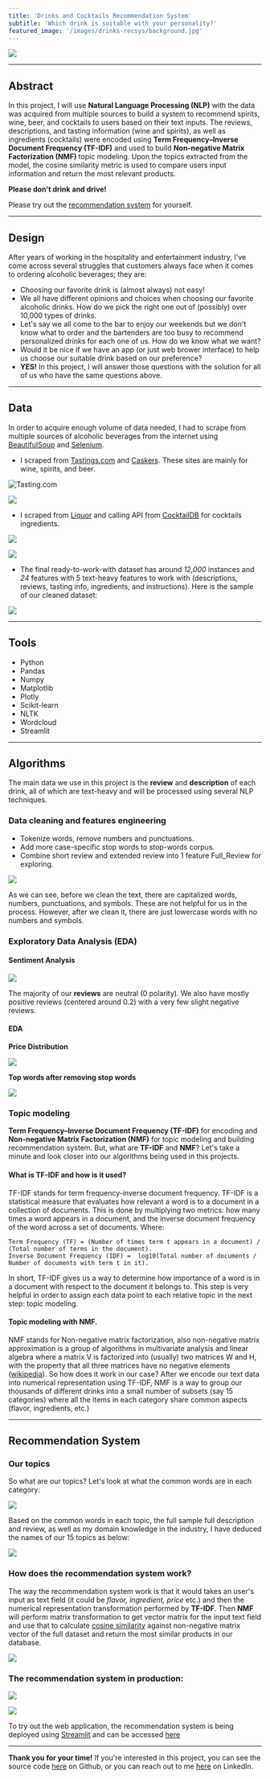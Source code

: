 ```yaml
---
title: 'Drinks and Cocktails Recommendation System'
subtitle: 'Which drink is suitable with your personality?'
featured_image: '/images/drinks-recsys/background.jpg'
---
```


![](/images/drinks-recsys/cocktails.jpg)

<!-- <img src="../images/drinks-recsys/cocktails.jpg" width="750"> -->

---
## Abstract
In this project, I will use **Natural Language Processing (NLP)** with the data was acquired from multiple sources to build a system to recommend spirits, wine, beer, and cocktails to users based on their text inputs. The reviews, descriptions, and tasting information (wine and spirits), as well as ingredients (cocktails) were encoded using **Term Frequency–Inverse Document Frequency (TF-IDF)** and used to build **Non-negative Matrix Factorization (NMF)** topic modeling. Upon the topics extracted from the model, the cosine similarity metric is used to compare users input information and return the most relevant products.

**Please don't drink and drive!**

Please try out the [recommendation system](https://share.streamlit.io/luongtruong77/nlp-drinks-cocktails-recommender/main/app/app.py) for yourself.

---
## Design
After years of working in the hospitality and entertainment industry, I've come across several struggles that customers always face when it comes to ordering alcoholic beverages; they are:
- Choosing our favorite drink is (almost always) not easy!
- We all have different opinions and choices when choosing our favorite alcoholic drinks. How do we pick the right one out of (possibly) over 10,000 types of drinks.
- Let's say we all come to the bar to enjoy our weekends but we don't know what to order and the bartenders are too busy to recommend personalized drinks for each one of us. How do we know what we want?
- Would it be nice if we have an app (or just web brower interface) to help us choose our suitable drink based on our preference?
- **YES!** In this project, I will answer those questions with the solution for all of us who have the same questions above.

---
## Data
In order to acquire enough volume of data needed, I had to scrape from multiple sources of alcoholic beverages from the internet using [BeautifulSoup](https://beautiful-soup-4.readthedocs.io/en/latest/) and [Selenium](https://www.selenium.dev/).
- I scraped from [Tastings.com](https://www.tastings.com/Reviews/Latest-Spirits-Wine-Beer-Reviews.aspx) and [Caskers](https://www.caskers.com/spirits/). These sites are mainly for wine, spirits, and beer.

![Tasting.com](\images\drinks-recsys\tasting-site.png)

![](\images\drinks-recsys\caskers-site.png)

- I scraped from [Liquor](https://www.liquor.com/cocktail-by-spirit-4779438) and calling API from [CocktailDB](https://www.thecocktaildb.com/) for cocktails ingredients.

![](\images\drinks-recsys\liquor-site.png)

![](\images\drinks-recsys\thecocktaildb-api.png)

- The final ready-to-work-with dataset has around *12,000* instances and *24* features with 5 text-heavy features to work with (descriptions, reviews, tasting info, ingredients, and instructions). Here is the sample of our cleaned dataset:

![](\images\drinks-recsys\sample-df.png)


---
## Tools
- Python
- Pandas
- Numpy
- Matplotlib
- Plotly
- Scikit-learn
- NLTK
- Wordcloud
- Streamlit

---
## Algorithms
The main data we use in this project is the **review** and **description** of each drink, all of which are text-heavy and will be processed using several NLP techniques.

### Data cleaning and features engineering
- Tokenize words, remove numbers and punctuations.
- Add more case-specific stop words to stop-words corpus.
- Combine short review and extended review into 1 feature Full_Review for exploring.

![](\images\drinks-recsys\text-cleaning.png)

As we can see, before we clean the text, there are capitalized words, numbers, punctuations, and symbols. These are not helpful for us in the process. However, after we clean it, there are just lowercase words with no numbers and symbols.

### Exploratory Data Analysis (EDA)
#### Sentiment Analysis

![](\images\drinks-recsys\sentiment-polarity.png)

The majority of our **reviews** are neutral (0 polarity). We also have mostly positive reviews (centered around 0.2) with a very few slight negative reviews.

#### EDA

**Price Distribution**

![](\images\drinks-recsys\price-dist.png)

**Top words after removing stop words**

![](\images\drinks-recsys\top-words.png)

### Topic modeling
**Term Frequency–Inverse Document Frequency (TF-IDF)** for encoding and **Non-negative Matrix Factorization (NMF)** for topic modeling and building recommendation system. But, what are **TF-IDF** and **NMF**? Let's take a minute and look closer into our algorithms being used in this projects.

#### What is TF-IDF and how is it used?
TF-IDF stands for term frequency-inverse document frequency. TF-IDF is a statistical measure that evaluates how relevant a word is to a document in a collection of documents. This is done by multiplying two metrics: how many times a word appears in a document, and the inverse document frequency of the word across a set of documents. Where:
```
Term Frequency (TF) = (Number of times term t appears in a document) / (Total number of terms in the document).
Inverse Document Frequency (IDF) =  log10(Total number of documents / Number of documents with term t in it).
```
In short, TF-IDF gives us a way to determine how importance of a word is in a document with respect to the document it belongs to. This step is very helpful in order to assign each data point to each relative topic in the next step: topic modeling.

#### Topic modeling with NMF.
NMF stands for Non-negative matrix factorization, also non-negative matrix approximation is a group of algorithms in multivariate analysis and linear algebra where a matrix V is factorized into (usually) two matrices W and H, with the property that all three matrices have no negative elements ([wikipedia](https://en.wikipedia.org/wiki/Non-negative_matrix_factorization)). So how does it work in our case?
After we encode our text data into numerical representation using TF-IDF,  NMF is a way to group our thousands of different drinks into a small number of subsets (say 15 categories) where all the items in each category share common aspects (flavor, ingredients, etc.)

---
## Recommendation System
### Our topics

So what are our topics? Let's look at what the common words are in each category:

![](\images\drinks-recsys\topics-barcharts.png)

Based on the common words in each topic, the full sample full description and review, as well as my domain knowledge in the industry, I have deduced the names of our 15 topics as below:

![](\images\drinks-recsys\list_of_topics.png)

### How does the recommendation system work?

The way the recommendation system work is that it would takes an user's input as text field (it could be *flavor, ingredient, price* etc.) and then the numerical representation transformation performed by **TF-IDF**. Then **NMF** will perform matrix transformation to get vector matrix for the input text field and use that to calculate [cosine similarity](https://en.wikipedia.org/wiki/Cosine_similarity) against non-negative matrix vector of the full dataset and return the most similar products in our database.

![](\images\drinks-recsys\how-recsys-work.png)

### The recommendation system in production:

![](\images\drinks-recsys\app_snap_shot.png)

![](\images\drinks-recsys\app_snap_shot2.png)

To try out the web application, the recommendation system is being deployed using [Streamlit](https://streamlit.io/) and can be accessed [here](https://share.streamlit.io/luongtruong77/nlp-drinks-cocktails-recommender/main/app/app.py)

---
**Thank you for your time!** If you're interested in this project, you can see the source code [here](https://github.com/luongtruong77/nlp-drinks-cocktails-recommender) on Github, or you can reach out to me [here](https://www.linkedin.com/in/luongtruong77/) on LinkedIn.
